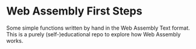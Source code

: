 # Web Assembly First Steps

Some simple functions written by hand in the Web Assembly Text format.
This is a purely (self-)educational repo to explore how Web Assembly works.